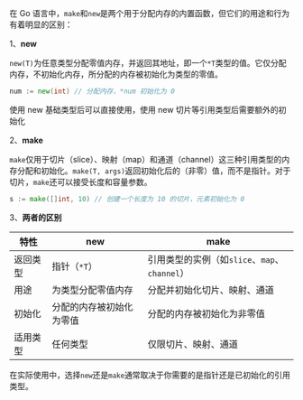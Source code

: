 在 Go 语言中，`make`和`new`是两个用于分配内存的内置函数，但它们的用途和行为有着明显的区别：

1、**new**

`new(T)`为任意类型分配零值内存，并返回其地址，即一个`*T`类型的值。它仅分配内存，不初始化内存，所分配的内存被初始化为类型的零值。

```go
num := new(int) // 分配内存，*num 初始化为 0
```

使用 new 基础类型后可以直接使用，使用 new 切片等引用类型后需要额外的初始化

2、**make**

`make`仅用于切片（slice）、映射（map）和通道（channel）这三种引用类型的内存分配和初始化。`make(T, args)`返回初始化后的（非零）值，而不是指针。对于切片，`make`还可以接受长度和容量参数。

```go
s := make([]int, 10) // 创建一个长度为 10 的切片，元素初始化为 0
```

3、**两者的区别**

| 特性     | new                      | make                                          |
| -------- | ------------------------ | --------------------------------------------- |
| 返回类型 | 指针（`*T`）             | 引用类型的实例（如`slice`、`map`、`channel`） |
| 用途     | 为类型分配零值内存       | 分配并初始化切片、映射、通道                  |
| 初始化   | 分配的内存被初始化为零值 | 分配的内存被初始化为非零值                    |
| 适用类型 | 任何类型                 | 仅限切片、映射、通道                          |

在实际使用中，选择`new`还是`make`通常取决于你需要的是指针还是已初始化的引用类型。
